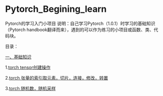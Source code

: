 # Pytorch_Begining_learn
Pytorch的学习入门小项目
说明：自己学习Pytorch（1.0.1）时学习的基础知识（Pytorch handbook翻译而来），遇到的可以作为练习的小项目或函数、类、代码块。

目录：

[一、基础知识](https://github.com/shaodongheng/Pytorch_Begining_learn/tree/master/base_function)  

1.[torch tensor创建操作](https://github.com/shaodongheng/Pytorch_Begining_learn/blob/master/base_function/torch%20tensor%E5%88%9B%E5%BB%BA%E6%93%8D%E4%BD%9C.ipynb)  

2.[torch 张量的索引取元素，切片，连接，修改，转置](https://github.com/shaodongheng/Pytorch_Begining_learn/blob/master/base_function/torch%20%E5%BC%A0%E9%87%8F%E7%9A%84%E7%B4%A2%E5%BC%95%E5%8F%96%E5%85%83%E7%B4%A0%EF%BC%8C%E5%88%87%E7%89%87%EF%BC%8C%E8%BF%9E%E6%8E%A5%EF%BC%8C%E4%BF%AE%E6%94%B9%EF%BC%8C%E8%BD%AC%E7%BD%AE.ipynb)

3.[torch 随机数，随机采样](https://github.com/shaodongheng/Pytorch_Begining_learn/blob/master/base_function/torch%20%E9%9A%8F%E6%9C%BA%E6%95%B0%EF%BC%8C%E9%9A%8F%E6%9C%BA%E9%87%87%E6%A0%B7.ipynb)
